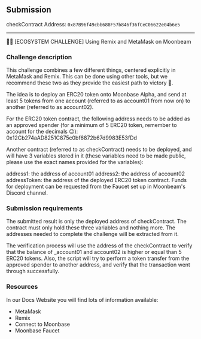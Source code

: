 ## Submission 

checkContract Address: `0x87B96f49cbb688F57b846f36fCeC06622e04b6e5`

---
 
🧑‍💻 [ECOSYSTEM CHALLENGE] Using Remix and MetaMask on Moonbeam

### Challenge description
This challenge combines a few different things, centered explicitly in MetaMask and Remix. This can be done using other tools, but we recommend these two as they provide the easiest path to victory :crown:.

The idea is to deploy an ERC20 token onto Moonbase Alpha, and send at least 5 tokens from one account (referred to as account01 from now on) to another (referred to as account02).

For the ERC20 token contract, the following address needs to be added as an approved spender (for a minimum of 5 ERC20 token, remember to account for the decimals :wink:): 0x12Cb274aAD8251C875c0bf6872b67d9983E53fDd

Another contract (referred to as checkContract) needs to be deployed, and will have 3 variables stored in it (these variables need to be made public, please use the exact names provided for the variables):

address1: the address of account01
address2: the address of account02
addressToken: the address of the deployed ERC20 token contract.
Funds for deployment can be requested from the Faucet set up in Moonbeam's Discord channel.

### Submission requirements
The submitted result is only the deployed address of checkContract. The contract must only hold these three variables and nothing more. The addresses needed to complete the challenge will be extracted from it.

The verification process will use the address of the checkContract to verify that the balance of _account01 and account02 is higher or equal than 5 ERC20 tokens. Also, the script will try to perform a token transfer from the approved spender to another address, and verify that the transaction went through successfully.

### Resources
In our Docs Website you will find lots of information available:

- MetaMask
- Remix
- Connect to Moonbase
- Moonbase Faucet
